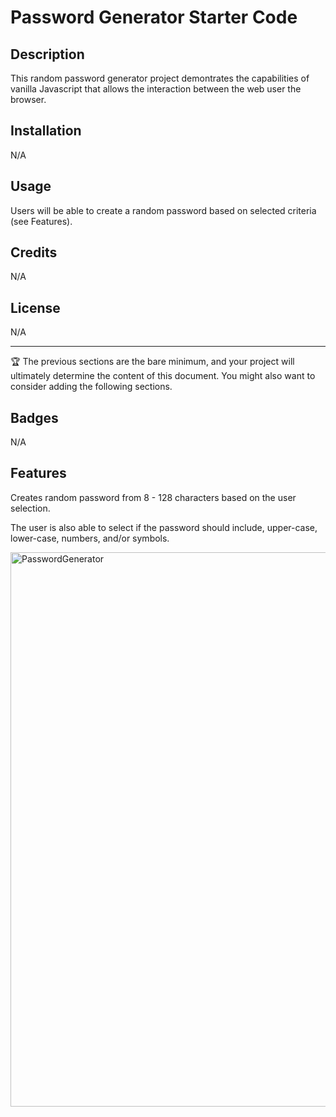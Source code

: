 # Password Generator Starter Code

## Description

This random password generator project demontrates the capabilities of vanilla Javascript that allows the interaction between the web user the browser. 

## Installation

N/A

## Usage

Users will be able to create a random password based on selected criteria (see Features). 

## Credits

N/A

## License

N/A

---

🏆 The previous sections are the bare minimum, and your project will ultimately determine the content of this document. You might also want to consider adding the following sections.

## Badges

N/A

## Features

Creates random password from 8 - 128 characters based on the user selection.

The user is also able to select if the password should include, upper-case, lower-case, numbers, and/or symbols.

<img width="887" alt="PasswordGenerator" src="https://user-images.githubusercontent.com/40043251/211452846-1e3f9cf8-43a8-4b20-b2fd-60ef38300b78.png">
